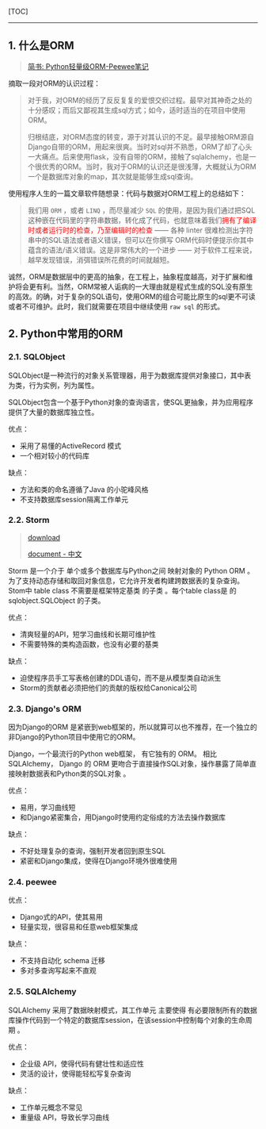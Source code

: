 <!--
+++
title       = "Python+ORM 方案一览"
description = "1. 什么是ORM; 2. Python中常用的ORM"
date        = "2021-12-21"
tags        = []
categories  = ["3-syntax","33-python","3rd-modules"]
series      = []
keywords    = []
weight      = 5
toc         = true
draft       = false
+++ -->

[TOC]

---

## 1. 什么是ORM
> [简书: Python轻量级ORM-Peewee笔记](https://www.jianshu.com/p/16d1c330810c)

摘取一段对ORM的认识过程：

> 对于我，对ORM的经历了反反复复的爱恨交织过程。最早对其神奇之处的十分感叹；而后又鄙视其生成sql方式；如今，适时适当的在项目中使用ORM。
>
> 归根结底，对ORM态度的转变，源于对其认识的不足。最早接触ORM源自Django自带的ORM，用起来很爽。当时对sql并不熟悉，ORM了却了心头一大痛点。后来使用flask，没有自带的ORM，接触了sqlalchemy，也是一个很优秀的ORM。当时，我对于ORM的认识还是很浅薄，大概就认为ORM一个是数据库对象的map，其次就是能够生成sql查询。

使用程序人生的一篇文章软件随想录：代码与数据对ORM工程上的总结如下：

> 我们用 `ORM` ，或者 `LINQ` ，而尽量减少 `SQL` 的使用，是因为我们通过把SQL这种嵌在代码里的字符串数据，转化成了代码，也就意味着我们<font color=#FF0000>拥有了编译时或者运行时的检查，乃至编辑时的检查</font> —— 各种 linter 很难检测出字符串中的SQL语法或者语义错误，但可以在你撰写 ORM代码时便提示你其中蕴含的语法/语义错误。这是非常伟大的一个进步 —— 对于软件工程来说，越早发现错误，消弭错误所花费的时间就越短。

诚然，ORM是数据层中的更高的抽象，在工程上，抽象程度越高，对于扩展和维护将会更有利。当然，ORM常被人诟病的一大理由就是程式生成的SQL没有原生的高效。的确，对于复杂的SQL语句，使用ORM的组合可能比原生的sql更不可读或者不可维护。此时，我们就需要在项目中继续使用 `raw sql` 的形式。

## 2. Python中常用的ORM

### 2.1. SQLObject

SQLObject是一种流行的对象关系管理器，用于为数据库提供对象接口，其中表为类，行为实例，列为属性。

SQLObject包含一个基于Python对象的查询语言，使SQL更抽象，并为应用程序提供了大量的数据库独立性。

优点：

+ 采用了易懂的ActiveRecord 模式
+ 一个相对较小的代码库

缺点：

+ 方法和类的命名遵循了Java 的小驼峰风格
+ 不支持数据库session隔离工作单元

### 2.2. Storm
> [download](https://launchpad.net/storm/+download)
>
> [document - 中文](https://python-storm-tutorial.readthedocs.io/zh_CN/latest/)

Storm 是一个介于 单个或多个数据库与Python之间 映射对象的 Python ORM 。为了支持动态存储和取回对象信息，它允许开发者构建跨数据表的复杂查询。Stom中 table class 不需要是框架特定基类 的子类 。每个table class是 的sqlobject.SQLObject 的子类。

优点：

+ 清爽轻量的API，短学习曲线和长期可维护性
+ 不需要特殊的类构造函数，也没有必要的基类

缺点：

+ 迫使程序员手工写表格创建的DDL语句，而不是从模型类自动派生
+ Storm的贡献者必须把他们的贡献的版权给Canonical公司

### 2.3. Django's ORM

因为Django的ORM 是紧嵌到web框架的，所以就算可以也不推荐，在一个独立的非Django的Python项目中使用它的ORM。

Django，一个最流行的Python web框架， 有它独有的 ORM。 相比 SQLAlchemy， Django 的 ORM 更吻合于直接操作SQL对象，操作暴露了简单直接映射数据表和Python类的SQL对象 。

优点：

+ 易用，学习曲线短
+ 和Django紧密集合，用Django时使用约定俗成的方法去操作数据库

缺点：

+ 不好处理复杂的查询，强制开发者回到原生SQL
+ 紧密和Django集成，使得在Django环境外很难使用

### 2.4. peewee

优点：

+ Django式的API，使其易用
+ 轻量实现，很容易和任意web框架集成

缺点：

+ 不支持自动化 schema 迁移
+ 多对多查询写起来不直观

### 2.5. SQLAlchemy

SQLAlchemy 采用了数据映射模式，其工作单元 主要使得 有必要限制所有的数据库操作代码到一个特定的数据库session，在该session中控制每个对象的生命周期 。

优点：

+ 企业级 API，使得代码有健壮性和适应性
+ 灵活的设计，使得能轻松写复杂查询

缺点：

+ 工作单元概念不常见
+ 重量级 API，导致长学习曲线
